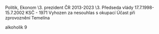 Politik, Ekonom
\3. prezident ČR 2013-2023
\3. Předseda vlády 17.7.1998-15.7.2002
KSČ - 1971 Vyhozen za nesouhlas s okupací 
Účast při zprovoznění Temelína

alkoholik 9
